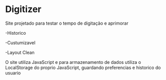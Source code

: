 # Digitizer

Site projetado para testar o tempo de digitação e aprimorar

-Historico

-Custumizavel

-Layout Clean

O site utiliza JavaScript e para armazenamento de dados utiliza o LocalStorage do proprio JavaScript, guardando preferencias e historico do usuario
